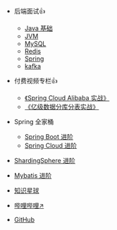 * 后端面试:+1:
    * [Java 基础](interview/java-base.md)
    * [JVM](interview/jvm.md)
    * [MySQL](interview/MySQL.md)
    * [Redis](interview/Redis.md)
    * [Spring](interview/Spring.md)
    * [kafka](interview/kafka.md)
* 付费视频专栏:+1:
    * [《Spring Cloud Alibaba 实战》](pay/Spring-Cloud-Alibaba实战.md)
    * [《亿级数据分库分表实战》](pay/分库分表实战.md)
    
* Spring 全家桶
    * [Spring Boot 进阶](spring-boot/README.md)
    * [Spring Cloud 进阶](spring-cloud/README.md)

* [ShardingSphere 进阶](ShardingSphere/README.md)

* [Mybatis 进阶](Mybatis/README.md)

* [知识星球](知识星球.md)

* [哔哩哔哩:arrow_upper_right:](https://space.bilibili.com/60717546)

* [GitHub](https://github.com/chenjiabing666/JavaFamily)

